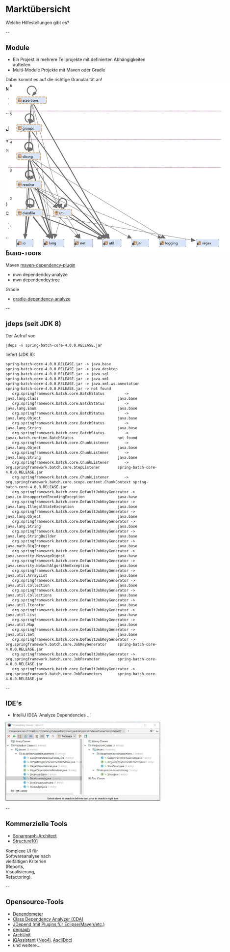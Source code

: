 ## &nbsp;

# Marktübersicht

Welche Hilfestellungen gibt es?

--

## Module

- Ein Projekt in mehrere Teilprojekte mit definierten Abhängigkeiten aufteilen
- Multi-Module Projekte mit Maven oder Gradle
 
Dabei kommt es auf die richtige Granularität an!

**Nachteile:**
- Änderung bestehender Komponentenarchitektur schwierig
- Vermischung von Ebenen/Zuständigkeiten

--

## Java 9 Module

module-info.java:

    open module com.example.foo {
        requires com.example.foo.http;
        requires java.logging;
    
        requires transitive com.example.foo.network;
     
        exports com.example.foo.bar;
        exports com.example.foo.internal to com.example.foo.probe;
    
        uses com.example.foo.spi.Intf;
        provides com.example.foo.spi.Intf with com.example.foo.Impl;
    }

Quelle: https://docs.oracle.com/javase/specs/jls/se9/html/jls-7.html#jls-7.7

- Berücksichtigt auch Laufzeitabhängigkeiten
- Granularität: Packages

--

## Build-Tools

Maven [maven-dependency-plugin](https://maven.apache.org/plugins/maven-dependency-plugin/source-repository.html)
- mvn dependendcy:analyze
- mvn dependendcy:tree
  
Gradle
- [gradle-dependency-analyze](https://stackoverflow.com/questions/48377905/is-there-a-gradle-plugin-equivalent-of-mvn-dependencyanalyze)

--

## jdeps (seit JDK 8)

Der Aufruf von

    jdeps -v spring-batch-core-4.0.0.RELEASE.jar 

liefert (JDK 9):

    spring-batch-core-4.0.0.RELEASE.jar -> java.base
    spring-batch-core-4.0.0.RELEASE.jar -> java.desktop
    spring-batch-core-4.0.0.RELEASE.jar -> java.sql
    spring-batch-core-4.0.0.RELEASE.jar -> java.xml
    spring-batch-core-4.0.0.RELEASE.jar -> java.xml.ws.annotation
    spring-batch-core-4.0.0.RELEASE.jar -> not found
       org.springframework.batch.core.BatchStatus         -> java.lang.Class                                    java.base
       org.springframework.batch.core.BatchStatus         -> java.lang.Enum                                     java.base
       org.springframework.batch.core.BatchStatus         -> java.lang.Object                                   java.base
       org.springframework.batch.core.BatchStatus         -> java.lang.String                                   java.base
       org.springframework.batch.core.BatchStatus         -> javax.batch.runtime.BatchStatus                    not found
       org.springframework.batch.core.ChunkListener       -> java.lang.Object                                   java.base
       org.springframework.batch.core.ChunkListener       -> java.lang.String                                   java.base
       org.springframework.batch.core.ChunkListener       -> org.springframework.batch.core.StepListener        spring-batch-core-4.0.0.RELEASE.jar
       org.springframework.batch.core.ChunkListener       -> org.springframework.batch.core.scope.context.ChunkContext spring-batch-core-4.0.0.RELEASE.jar
       org.springframework.batch.core.DefaultJobKeyGenerator -> java.io.UnsupportedEncodingException               java.base
       org.springframework.batch.core.DefaultJobKeyGenerator -> java.lang.IllegalStateException                    java.base
       org.springframework.batch.core.DefaultJobKeyGenerator -> java.lang.Object                                   java.base
       org.springframework.batch.core.DefaultJobKeyGenerator -> java.lang.String                                   java.base
       org.springframework.batch.core.DefaultJobKeyGenerator -> java.lang.StringBuilder                            java.base
       org.springframework.batch.core.DefaultJobKeyGenerator -> java.math.BigInteger                               java.base
       org.springframework.batch.core.DefaultJobKeyGenerator -> java.security.MessageDigest                        java.base
       org.springframework.batch.core.DefaultJobKeyGenerator -> java.security.NoSuchAlgorithmException             java.base
       org.springframework.batch.core.DefaultJobKeyGenerator -> java.util.ArrayList                                java.base
       org.springframework.batch.core.DefaultJobKeyGenerator -> java.util.Collection                               java.base
       org.springframework.batch.core.DefaultJobKeyGenerator -> java.util.Collections                              java.base
       org.springframework.batch.core.DefaultJobKeyGenerator -> java.util.Iterator                                 java.base
       org.springframework.batch.core.DefaultJobKeyGenerator -> java.util.List                                     java.base
       org.springframework.batch.core.DefaultJobKeyGenerator -> java.util.Map                                      java.base
       org.springframework.batch.core.DefaultJobKeyGenerator -> java.util.Set                                      java.base
       org.springframework.batch.core.DefaultJobKeyGenerator -> org.springframework.batch.core.JobKeyGenerator     spring-batch-core-4.0.0.RELEASE.jar
       org.springframework.batch.core.DefaultJobKeyGenerator -> org.springframework.batch.core.JobParameter        spring-batch-core-4.0.0.RELEASE.jar
       org.springframework.batch.core.DefaultJobKeyGenerator -> org.springframework.batch.core.JobParameters       spring-batch-core-4.0.0.RELEASE.jar

--

## IDE's

- IntelliJ IDEA 'Analyze Dependencies ...'

<img class="plain" src="images/intellij-dependencies.jpg"/>
 
--

## Kommerzielle Tools

- [Sonargraph-Architect](https://www.hello2morrow.com/products/sonargraph/architect9)
- [Structure101](http://structure101.com/)

<div style="width: 30%; margin-top: 2ex;">
Komplexe UI für Softwareanalyse nach vielfältigen Kriterien (Reports, Visualisierung, Refactoring).
</div>

<img class="plain" src="images/sonargraph-dessert.png" style="position: fixed; top: 10%; right: 0"/>

--

## Opensource-Tools

- [Dependometer](https://sourceforge.net/projects/dependometer/)
- [Class Dependency Analyzer (CDA)](http://www.dependency-analyzer.org/)
- [JDepend (mit Plugins für Eclipse/Maven/etc.)](http://mcs.une.edu.au/doc/jdepend/docs/JDepend.html)
- [degraph](http://blog.schauderhaft.de/degraph/)
- [ArchUnit](https://github.com/TNG/ArchUnit)
- [jQAssistant](https://buschmais.github.io/jqassistant/doc/1.3.0/) ([Neo4j](http://neo4j.org/), [AsciiDoc](http://asciidoctor.org/docs/what-is-asciidoc/))
- und weitere...


